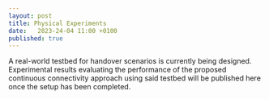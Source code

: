 ```yaml
---
layout: post
title: Physical Experiments
date:   2023-24-04 11:00 +0100
published: true
---
```


A real-world testbed for handover scenarios is currently being designed. Experimental results evaluating the performance of the proposed continuous connectivity approach using said testbed will be published here once the setup has been completed. 
